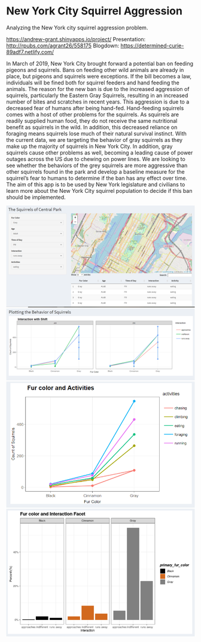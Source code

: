 # New York City Squirrel Aggression
Analyzing the New York city squirrel aggression problem.

https://andrew-grant.shinyapps.io/project/
Presentation: http://rpubs.com/agrant26/558175
Blogdown: https://determined-curie-89adf7.netlify.com/

In March of 2019, New York City brought forward a potential ban on feeding pigeons and squirrels. Bans on feeding other wild animals are already in place, but pigeons and squirrels were exceptions. If the bill becomes a law, individuals will be fined both for squirrel feeders and hand feeding the animals. The reason for the new ban is due to the increased aggression of squirrels, particularly the Eastern Gray Squirrels, resulting in an increased number of bites and scratches in recent years.  This aggression is due to a decreased fear of humans after being hand-fed.
Hand-feeding squirrels comes with a host of other problems for the squirrels. As squirrels are readily supplied human food, they do not receive the same nutritional benefit as squirrels in the wild. In addition, this decreased reliance on foraging means squirrels lose much of their natural survival instinct.
With the current data, we are targeting the behavior of gray squirrels as they make up the majority of squirrels in New York City. In addition, gray squirrels cause other problems as well, becoming a leading cause of power outages across the US due to chewing on power lines. We are looking to see whether the behaviors of the grey squirrels are more aggressive than other squirrels found in the park and develop a baseline measure for the squirrel’s fear to humans to determine if the ban has any effect over time. The aim of this app is to be used by New York legislature and civilians to learn more about the New York City squirrel population to decide if this ban should be implemented.

![Leaflet](images/leaflet.png)
![Shift](images/shift.png)
![Activities](images/activities.png)
![Interaction](images/interaction.png)
